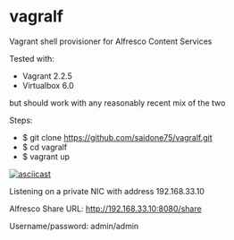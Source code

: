 # vagralf
Vagrant shell provisioner for Alfresco Content Services

Tested with:
- Vagrant 2.2.5
- Virtualbox 6.0

but should work with any reasonably recent mix of the two

Steps:
- $ git clone https://github.com/saidone75/vagralf.git
- $ cd vagralf
- $ vagrant up

[![asciicast](https://asciinema.org/a/295525.svg)](https://asciinema.org/a/295525)

Listening on a private NIC with address 192.168.33.10

Alfresco Share URL: http://192.168.33.10:8080/share

Username/password: admin/admin
